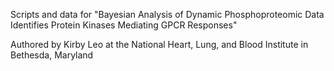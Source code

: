 Scripts and data for "Bayesian Analysis of Dynamic Phosphoproteomic Data Identifies Protein Kinases Mediating GPCR Responses"


Authored by Kirby Leo at the National Heart, Lung, and Blood Institute in Bethesda, Maryland
